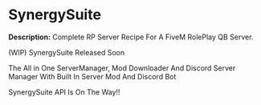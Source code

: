 # SynergySuite 

**Description:** Complete RP Server Recipe For A FiveM RolePlay QB Server.

(WIP)
SynergySuite Released Soon

The All in One ServerManager, Mod Downloader And Discord Server Manager With Built In Server Mod And Discord Bot


SynergySuite API Is On The Way!!

